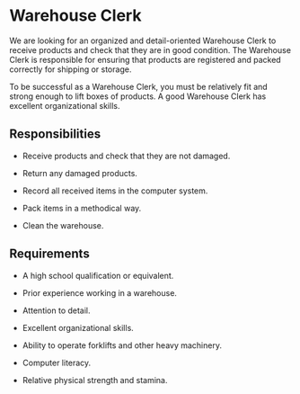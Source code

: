 # Warehouse Clerk

We are looking for an organized and detail-oriented Warehouse Clerk to receive products and check that they are in good condition. The Warehouse Clerk is responsible for ensuring that products are registered and packed correctly for shipping or storage.

To be successful as a Warehouse Clerk, you must be relatively fit and strong enough to lift boxes of products. A good Warehouse Clerk has excellent organizational skills.

## Responsibilities

* Receive products and check that they are not damaged.

* Return any damaged products.

* Record all received items in the computer system.

* Pack items in a methodical way.

* Clean the warehouse.

## Requirements

* A high school qualification or equivalent.

* Prior experience working in a warehouse.

* Attention to detail.

* Excellent organizational skills.

* Ability to operate forklifts and other heavy machinery.

* Computer literacy.

* Relative physical strength and stamina.

